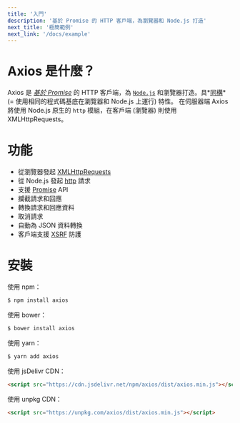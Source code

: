 ```yaml
---
title: '入門'
description: '基於 Promise 的 HTTP 客戶端，為瀏覽器和 Node.js 打造'
next_title: '極簡範例'
next_link: '/docs/example'
---
```


# Axios 是什麼？
Axios 是 *[基於 Promise](https://javascript.info/promise-basics)* 的 HTTP 客戶端，為 [`Node.js`](https://nodejs.org) 和瀏覽器打造。具*[同構](https://www.lullabot.com/articles/what-is-an-isomorphic-application)* (= 使用相同的程式碼基底在瀏覽器和 Node.js 上運行) 特性。 在伺服器端 Axios 將使用 Node.js 原生的 `http` 模組，在客戶端 (瀏覽器) 則使用 XMLHttpRequests。

# 功能

- 從瀏覽器發起 [XMLHttpRequests](https://developer.mozilla.org/en-US/docs/Web/API/XMLHttpRequest)
- 從 Node.js 發起 [http](http://nodejs.org/api/http.html) 請求
- 支援 [Promise](https://developer.mozilla.org/en-US/docs/Web/JavaScript/Reference/Global_Objects/Promise) API
- 攔截請求和回應
- 轉換請求和回應資料
- 取消請求
- 自動為 JSON 資料轉換
- 客戶端支援 [XSRF](http://en.wikipedia.org/wiki/Cross-site_request_forgery) 防護

# 安裝

使用 npm：

```bash
$ npm install axios
```

使用 bower：

```bash
$ bower install axios
```

使用 yarn：

```bash
$ yarn add axios
```

使用 jsDelivr CDN：

```html
<script src="https://cdn.jsdelivr.net/npm/axios/dist/axios.min.js"></script>
```

使用 unpkg CDN：

```html
<script src="https://unpkg.com/axios/dist/axios.min.js"></script>
```
